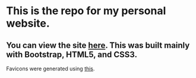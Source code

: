 # This is the repo for my personal website.
You can view the site [here](http://www.tanatb.com). This was built mainly with Bootstrap, HTML5, and CSS3. 
--------
Favicons were generated using [this](http://www.favicon-generator.org/).
